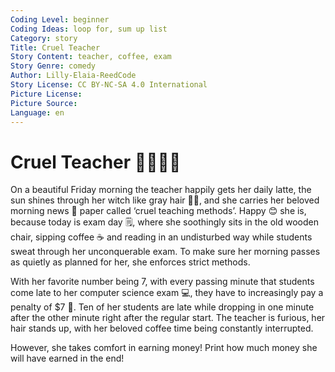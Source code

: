```yaml
---
Coding Level: beginner
Coding Ideas: loop for, sum up list
Category: story
Title: Cruel Teacher
Story Content: teacher, coffee, exam
Story Genre: comedy
Author: Lilly-Elaia-ReedCode
Story License: CC BY-NC-SA 4.0 International 
Picture License:
Picture Source:
Language: en
---
```


# Cruel Teacher 🧙‍♀️🧹📝

On a beautiful Friday morning the teacher happily gets her daily latte, the sun
shines through her witch like gray hair 🧙‍♀️, and she carries her beloved
morning news 📰 paper called ‘cruel teaching methods’. Happy 😊 she is, because
today is exam day 🗒️, where she soothingly sits in the old wooden chair,
sipping coffee ☕️ and reading in an undisturbed way while students sweat through
her unconquerable exam. To make sure her morning passes as quietly as planned
for her, she enforces strict methods.

With her favorite number being 7, with every passing minute that students come
late to her computer science exam 💻, they have to increasingly pay a penalty of
$7 💸. Ten of her students are late while dropping in one minute after the other
minute right after the regular start. The teacher is furious, her hair stands
up, with her beloved coffee time being constantly interrupted.

However, she takes comfort in earning money! Print how much money she will have
earned in the end!

<div data-solution="385"></div>
